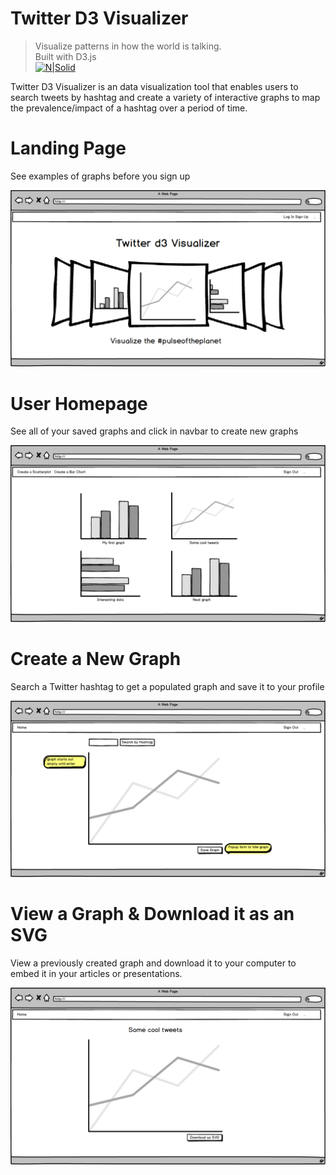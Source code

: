 # Twitter D3 Visualizer
> Visualize patterns in how the world is talking. <br>
Built with D3.js <br>
[![N|Solid](http://krispo.github.io/angular-nvd3/img/icons/d3.png)]()

Twitter D3 Visualizer is an data visualization tool that enables users to search tweets by hashtag and create a variety of interactive graphs to map the prevalence/impact of a hashtag over a period of time. 

# Landing Page
See examples of graphs before you sign up

 ![Alt text](./public/assets/Landing_Page.png?raw=true "Title") 

# User Homepage
See all of your saved graphs and click in navbar to create new graphs

 ![Alt text](./public/assets/User_Home_Screen.png?raw=true "Title") 

# Create a New Graph
Search a Twitter hashtag to get a populated graph and save it to your profile

 ![Alt text](./public/assets/Create_New_Graph.png?raw=true "Title") 

# View a Graph & Download it as an SVG
View a previously created graph and download it to your computer to embed it in your articles or presentations. 

 ![Alt text](./public/assets/Saved_Graph.png?raw=true "Title") 
